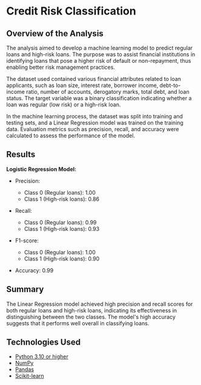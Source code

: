 # Credit Risk Classification

## Overview of the Analysis

The analysis aimed to develop a machine learning model to predict regular loans and high-risk loans. The purpose was to assist financial institutions in identifying loans that pose a higher risk of default or non-repayment, thus enabling better risk management practices.

The dataset used contained various financial attributes related to loan applicants, such as loan size, interest rate, borrower income, debt-to-income ratio, number of accounts, derogatory marks, total debt, and loan status. The target variable was a binary classification indicating whether a loan was regular (low risk) or a high-risk loan.

In the machine learning process, the dataset was split into training and testing sets, and a Linear Regression model was trained on the training data. Evaluation metrics such as precision, recall, and accuracy were calculated to assess the performance of the model.

## Results
**Logistic Regression Model:**
- Precision: 
    - Class 0 (Regular loans): 1.00
    - Class 1 (High-risk loans): 0.86
    
- Recall:
    - Class 0 (Regular loans): 0.99
    - Class 1 (High-risk loans): 0.93
    
- F1-score: 
    - Class 0 (Regular loans): 1.00
    - Class 1 (High-risk loans): 0.90
    
- Accuracy: 0.99

## Summary

The Linear Regression model achieved high precision and recall scores for both regular loans and high-risk loans, indicating its effectiveness in distinguishing between the two classes. The model's high accuracy suggests that it performs well overall in classifying loans.

## Technologies Used
- [Python 3.10 or higher](https://www.python.org/)
- [NumPy](https://www.numpy.org)
- [Pandas](https://pandas.pydata.org/)
- [Scikit-learn](https://scikit-learn.org/stable/index.html)
